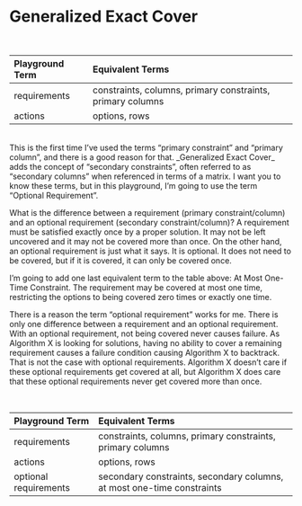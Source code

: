 # Generalized Exact Cover



<BR>

| Playground Term | Equivalent Terms |
|:------|:-----------|
| requirements| constraints, columns, primary constraints, primary columns |
| actions | options, rows |

<BR>
This is the first time I’ve used the terms “primary constraint” and “primary column”, and there is a good reason for that. _Generalized Exact Cover_ adds the concept of “secondary constraints”, often referred to as “secondary columns” when referenced in terms of a matrix. I want you to know these terms, but in this playground, I’m going to use the term “Optional Requirement”.

What is the difference between a requirement (primary constraint/column) and an optional requirement (secondary constraint/column)? A requirement must be satisfied exactly once by a proper solution. It may not be left uncovered and it may not be covered more than once. On the other hand, an optional requirement is just what it says. It is optional. It does not need to be covered, but if it is covered, it can only be covered once.

I’m going to add one last equivalent term to the table above: At Most One-Time Constraint. The requirement may be covered at most one time, restricting the options to being covered zero times or exactly one time.

There is a reason the term “optional requirement” works for me. There is only one difference between a requirement and an optional requirement. With an optional requirement, not being covered never causes failure. As Algorithm X is looking for solutions, having no ability to cover a remaining requirement causes a failure condition causing Algorithm X to backtrack. That is not the case with optional requirements. Algorithm X doesn’t care if these optional requirements get covered at all, but Algorithm X does care that these optional requirements never get covered more than once.

<BR>

| Playground Term | Equivalent Terms |
|:------|:-----------|
| requirements| constraints, columns, primary constraints, primary columns |
| actions | options, rows |
| optional requirements| secondary constraints, secondary columns, at most one-time constraints |
